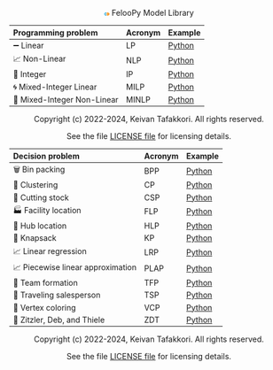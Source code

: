 <div align="center">

<img src="https://github.com/ktafakkori/feloopy/raw/main/assets/logo/logo3.png" width="2%"> FelooPy Model Library 

</div>


<div align="center">

| Programming problem             | Acronym  | Example
| :------------------------------ | :-------- | :------|
| ➖ Linear                    | LP      |   [Python](https://github.com/ktafakkori/feloopy/blob/main/examples/feloopy-0.3.0%2B/linear-programming.ipynb)   |
| 📈 Non-Linear                     | NLP       |      [Python](https://github.com/ktafakkori/feloopy/blob/main/examples/feloopy-0.3.0%2B/non-linear-programming.ipynb)   |
| 🔢 Integer          | IP       |      [Python](https://github.com/ktafakkori/feloopy/blob/main/examples/feloopy-0.3.0%2B/integer-programming.ipynb)   |
| 🌀 Mixed-Integer Linear              | MILP      |  [Python](https://github.com/ktafakkori/feloopy/blob/main/examples/feloopy-0.3.0%2B/mixed-integer-linear-programming.ipynb)  |
| 🔄 Mixed-Integer Non-Linear                   | MINLP      |  [Python](https://github.com/ktafakkori/feloopy/blob/main/examples/feloopy-0.3.0%2B/mixed-integer-non-linear-programming.ipynb)  |

</div>



<div align="center">
Copyright (c) 2022-2024, Keivan Tafakkori. All rights reserved.

See the file <a href="https://github.com/ktafakkori/feloopy/blob/main/LICENSE">LICENSE file</a> for licensing details.
</div>




<div align="center">

| Decision problem                        | Acronym  | Example
| :------------------------------ | :-------- | :------|
| 🗑️ Bin packing                    | BPP      |   [Python](https://github.com/ktafakkori/feloopy/blob/main/examples/feloopy-0.3.0%2B/bin-packing-problem.ipynb)   |
| 🧲 Clustering                     | CP       |      [Python](https://github.com/ktafakkori/feloopy/blob/main/examples/feloopy-0.3.0%2B/clustering-problem.ipynb)   |
| 🧻 Cutting stock          | CSP       |      [Python](https://github.com/ktafakkori/feloopy/blob/main/examples/feloopy-0.3.0%2B/cutting-stock-problem.ipynb)   |
| 🏭 Facility location              | FLP      |  [Python](https://github.com/ktafakkori/feloopy/blob/main/examples/feloopy-0.3.0%2B/facility-location-problem.ipynb)  |
| 📌 Hub location                   | HLP      |  [Python](https://github.com/ktafakkori/feloopy/blob/main/examples/feloopy-0.3.0%2B/hub-location-problem.ipynb)  |
| 🎒 Knapsack                       | KP       |  [Python](https://github.com/ktafakkori/feloopy/blob/main/examples/feloopy-0.3.0%2B/knapsack-problem.ipynb)  |
| 📈 Linear regression              | LRP      |  [Python](https://github.com/ktafakkori/feloopy/blob/main/examples/feloopy-0.3.0%2B/linear-regression-problem.ipynb)   |
| 📈 Piecewise linear approximation | PLAP     |  [Python](https://github.com/ktafakkori/feloopy/blob/main/examples/feloopy-0.3.0%2B/piecewise-linear-approximation-problem.ipynb)   |
| 🤝 Team formation                 | TFP      |  [Python](https://github.com/ktafakkori/feloopy/blob/main/examples/feloopy-0.3.0%2B/team-formation-problem.ipynb)   |
| 🗾 Traveling salesperson          | TSP      |  [Python](https://github.com/ktafakkori/feloopy/blob/main/examples/feloopy-0.3.0%2B/traveling-salesperson-problem.ipynb)   |
| 🔴 Vertex coloring                | VCP      | [Python](https://github.com/ktafakkori/feloopy/blob/main/examples/feloopy-0.3.0%2B/vertex-coloring-problem.ipynb)   |
| 🎯 Zitzler, Deb, and Thiele  | ZDT  | [Python](https://github.com/ktafakkori/feloopy/blob/main/examples/feloopy-0.3.0%2B/zitzler-deb-thiele-problem.ipynb)


</div>



<div align="center">
Copyright (c) 2022-2024, Keivan Tafakkori. All rights reserved.

See the file <a href="https://github.com/ktafakkori/feloopy/blob/main/LICENSE">LICENSE file</a> for licensing details.
</div>
